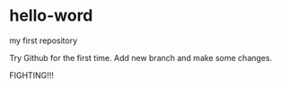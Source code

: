 # hello-word
my first repository

Try Github for the first time. Add new branch and make some changes.

FIGHTING!!!
